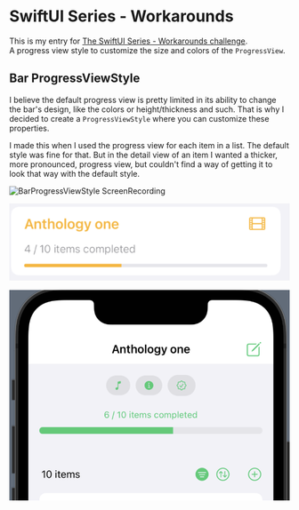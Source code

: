 # SwiftUI Series - Workarounds

This is my entry for [The SwiftUI Series - Workarounds challenge](https://www.swiftuiseries.com/workarounds).  
A progress view style to customize the size and colors of the `ProgressView`.

## Bar ProgressViewStyle
I believe the default progress view is pretty limited in its ability to change the bar's design, like the colors or height/thickness and such. That is why I decided to create a `ProgressViewStyle` where you can customize these properties.

I made this when I used the progress view for each item in a list. The default style was fine for that. But in the detail view of an item I wanted a thicker, more pronounced, progress view, but couldn't find a way of getting it to look that way with the default style.

![BarProgressViewStyle ScreenRecording](./BarProgressViewStyle.gif)

![ListRowView](./ListRowView.png)  

![DetailView](./DetailView.png)
